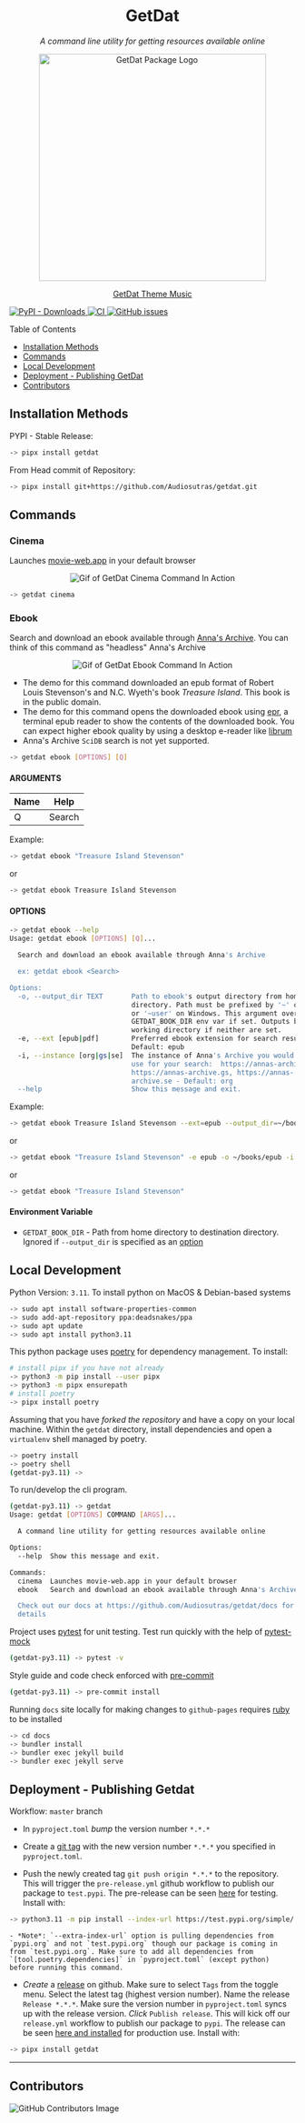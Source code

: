 <div align="center">
    <h1>GetDat</h1>
    <p><i>A command line utility for getting resources available online</i></p>
    <img
        src="{{ 'assets/images/getdat-logo.png' }}"
        alt="GetDat Package Logo"
        height="400"
    />
    <p align="center">
        <a href="https://iv.ggtyler.dev/watch?v=4b8P8cqc-UQ" target="_blank">
            GetDat Theme Music
        </a>
    </p>
</div>

<div class="flex flex-row justify-between flex-wrap">
  <a href="https://pypi.org/project/getdat/" alt="Link to PyPi package homepage">
    <img class="p-2" alt="PyPI - Downloads" src="https://img.shields.io/pypi/dm/getdat?logo=pypi">
  </a>
  <a href="https://github.com/Audiosutras/getdat/actions/workflows/ci.yml?query=branch%3Amaster" alt="Link to CI jobs for master branch">
    <img class="p-2" alt="CI" src="https://github.com/Audiosutras/getdat/actions/workflows/ci.yml/badge.svg?branch=master">
  </a>
  <a href="https://github.com/Audiosutras/getdat" alt="Link to Github Issues">
    <img alt="GitHub issues" src="https://img.shields.io/github/issues/Audiosutras/getdat">
  </a>
</div>

Table of Contents

- [Installation Methods](#installation-methods)
- [Commands](#commands)
- [Local Development](#local-development)
- [Deployment - Publishing GetDat](#deployment---publishing-getdat)
- [Contributors](#contributors)

## Installation Methods

PYPI - Stable Release:
```bash
-> pipx install getdat
```

From Head commit of Repository:
```bash
-> pipx install git+https://github.com/Audiosutras/getdat.git
```

## Commands

### Cinema
Launches [movie-web.app](https://movie-web.app/search/movie) in your default browser

<div align="center" class="gif-image">
    <img
        src="{{ 'assets/images/getdat-cinema.gif' | relative_url }}"
        alt="Gif of GetDat Cinema Command In Action"
    />
</div>

```bash
-> getdat cinema
```

### Ebook
Search and download an ebook available through [Anna's Archive](https://annas-archive.org/). You can think of this command as "headless" Anna's Archive

<div align="center" class="gif-image">
    <img
        src="{{ 'assets/images/getdat-ebook.gif' | relative_url }}"
        alt="Gif of GetDat Ebook Command In Action"
        style="border: red"
    />
</div>

* The demo for this command downloaded an epub format of Robert Louis Stevenson's and N.C. Wyeth's book *Treasure Island*. This book is in the public domain.
* The demo for this command opens the downloaded ebook using [epr](https://github.com/wustho/epr), a terminal epub reader to show the contents of the downloaded book. You can expect higher ebook quality by using a desktop e-reader like [librum](https://librumreader.com/)
* Anna's Archive `SciDB` search is not yet supported.


```bash
-> getdat ebook [OPTIONS] [Q]
```

#### ARGUMENTS

| Name | Help |
|------|------|
| Q    | Search |

Example:
```bash
-> getdat ebook "Treasure Island Stevenson"
```
or
```bash
-> getdat ebook Treasure Island Stevenson
```

#### OPTIONS

```bash
-> getdat ebook --help
Usage: getdat ebook [OPTIONS] [Q]...

  Search and download an ebook available through Anna's Archive

  ex: getdat ebook <Search>

Options:
  -o, --output_dir TEXT       Path to ebook's output directory from home
                              directory. Path must be prefixed by '~' on Unix
                              or '~user' on Windows. This argument overrides
                              GETDAT_BOOK_DIR env var if set. Outputs book to
                              working directory if neither are set.
  -e, --ext [epub|pdf]        Preferred ebook extension for search results -
                              Default: epub
  -i, --instance [org|gs|se]  The instance of Anna's Archive you would like to
                              use for your search:  https://annas-archive.org,
                              https://annas-archive.gs, https://annas-
                              archive.se - Default: org
  --help                      Show this message and exit.

```

Example:
```bash
-> getdat ebook Treasure Island Stevenson --ext=epub --output_dir=~/books/epub/ --instance=gs
```
or
```bash
-> getdat ebook "Treasure Island Stevenson" -e epub -o ~/books/epub -i gs
```
or
```bash
-> getdat ebook "Treasure Island Stevenson"
```

#### Environment Variable

- `GETDAT_BOOK_DIR` - Path from home directory to destination directory. Ignored if `--output_dir` is specified as an [option](#options)

## Local Development

Python Version: `3.11`. To install python on MacOS & Debian-based systems
```bash
-> sudo apt install software-properties-common
-> sudo add-apt-repository ppa:deadsnakes/ppa
-> sudo apt update
-> sudo apt install python3.11
```

This python package uses [poetry](https://python-poetry.org/docs/) for dependency management. To install:
```bash
# install pipx if you have not already
-> python3 -m pip install --user pipx
-> python3 -m pipx ensurepath
# install poetry
-> pipx install poetry
```

Assuming that you have *forked the repository* and have a copy on your local machine. Within the `getdat` directory, install dependencies and open a `virtualenv` shell managed by poetry.
```bash
-> poetry install
-> poetry shell
(getdat-py3.11) ->
```

To run/develop the cli program.
```bash
(getdat-py3.11) -> getdat
Usage: getdat [OPTIONS] COMMAND [ARGS]...

  A command line utility for getting resources available online

Options:
  --help  Show this message and exit.

Commands:
  cinema  Launches movie-web.app in your default browser
  ebook   Search and download an ebook available through Anna's Archive...

  Check out our docs at https://github.com/Audiosutras/getdat/docs for more
  details

```

Project uses [pytest](https://docs.pytest.org/en/7.4.x/) for unit testing. Test run quickly with the help of [pytest-mock](https://pytest-mock.readthedocs.io/en/latest/usage.html)
```bash
(getdat-py3.11) -> pytest -v
```

Style guide and code check enforced with [pre-commit](https://pre-commit.com/)
```bash
(getdat-py3.11) -> pre-commit install
```

Running `docs` site locally for making changes to `github-pages` requires [ruby](https://www.ruby-lang.org/en/) to be installed
```bash
-> cd docs
-> bundler install
-> bundler exec jekyll build
-> bundler exec jekyll serve
```

## Deployment - Publishing Getdat

Workflow: `master` branch

- In `pyproject.toml` *bump* the version number `*.*.*`

- Create a [git tag](https://git-scm.com/book/en/v2/Git-Basics-Tagging) with the new version number `*.*.*` you specified in `pyproject.toml`.

- Push the newly created tag `git push origin *.*.*` to the repository. This will trigger the `pre-release.yml` github workflow to publish our package to `test.pypi`. The pre-release can be seen [here](https://test.pypi.org/project/getdat/) for testing. Install with:
```bash
-> python3.11 -m pip install --index-url https://test.pypi.org/simple/ getdat --extra-index-url https://pypi.org/simple beautifulsoup4 requests click tqdm
```
    - *Note*: `--extra-index-url` option is pulling dependencies from `pypi.org` and not `test.pypi.org` though our package is coming in from `test.pypi.org`. Make sure to add all dependencies from `[tool.poetry.dependencies]` in `pyproject.toml` (except python) before running this command.

- *Create* a [release](https://www.toolsqa.com/git/github-releases/) on github. Make sure to select `Tags` from the toggle menu. Select the latest tag (highest version number). Name the release `Release *.*.*`. Make sure the version number in `pyproject.toml` syncs up with the release version. *Click* `Publish release`. This will kick off our `release.yml` workflow to publish our package to `pypi`. The release can be seen [here and installed](https://pypi.org/project/getdat/) for production use. Install with:
```bash
-> pipx install getdat
```

---
## Contributors

![GitHub Contributors Image](https://contrib.rocks/image?repo=Audiosutras/getdat)

